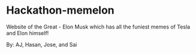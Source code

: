 # Hackathon-memelon

Website of the Great - Elon Musk which has all the funiest memes of Tesla and Elon himself!

By: AJ, Hasan, Jose, and Sai

